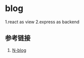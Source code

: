 # blog

1.react as view
2.express as backend

## 参考链接
1. [N-blog](https://github.com/nswbmw/N-blog)
